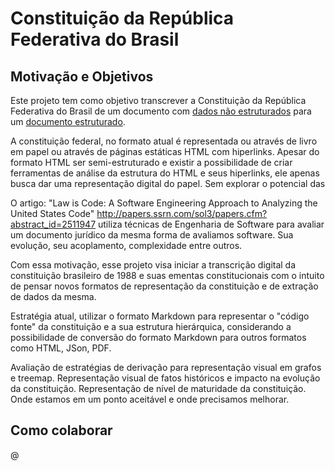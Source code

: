 # Constituição da República Federativa do Brasil

## Motivação e Objetivos 

Este projeto tem como objetivo transcrever a Constituição da República Federativa do Brasil de um documento com [dados não estruturados](http://en.wikipedia.org/wiki/Unstructured_data) para um [documento estruturado](http://en.wikipedia.org/wiki/Structured_document).

A constituição federal, no formato atual é representada ou através de livro em papel ou através de páginas estáticas HTML com hiperlinks. Apesar do formato HTML ser semi-estruturado e existir a possibilidade de criar ferramentas de análise da estrutura do HTML e seus hiperlinks, ele apenas busca dar uma representação digital do papel. Sem explorar o potencial das 

O artigo: "Law is Code: A Software Engineering Approach to Analyzing the United States Code" http://papers.ssrn.com/sol3/papers.cfm?abstract_id=2511947 utiliza técnicas de Engenharia de Software para avaliar um documento jurídico da mesma forma de avaliamos software. Sua evolução, seu acoplamento, complexidade entre outros. 

Com essa motivação, esse projeto visa iniciar a transcrição digital da constituição brasileiro de 1988 e suas ementas constitucionais com o intuito de pensar novos formatos de representação da constituição e de extração de dados da mesma.

Estratégia atual, utilizar o formato Markdown para representar o "código fonte" da constituição e a sua estrutura hierárquica, considerando a possibilidade de conversão do formato Markdown para outros formatos como HTML, JSon, PDF.

Avaliação de estratégias de derivação para representação visual em grafos e treemap. Representação visual de fatos históricos e impacto na evolução da constituição. Representação de nível de maturidade da constituição. Onde estamos em um ponto aceitável e onde precisamos melhorar.

## Como colaborar

@
